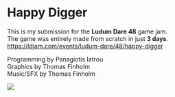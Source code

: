 # Happy Digger
This is my submission for the **Ludum Dare 48** game jam.  
The game was entirely made from scratch in just **3 days**.  
https://ldjam.com/events/ludum-dare/48/happy-digger

Programming by Panagiotis Iatrou  
Graphics by Thomas Finholm  
Music/SFX by Thomas Finholm

![](gif1.gif)
